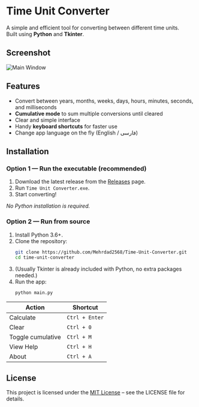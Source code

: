 # Time Unit Converter

A simple and efficient tool for converting between different time units.  
Built using **Python** and **Tkinter**.

## Screenshot
![Main Window]([https://imgur.com/a/sa3pUxQ])

## Features
- Convert between years, months, weeks, days, hours, minutes, seconds, and milliseconds
- **Cumulative mode** to sum multiple conversions until cleared
- Clear and simple interface
- Handy **keyboard shortcuts** for faster use
- Change app language on the fly (English / فارسی)

## Installation

### Option 1 — Run the executable (recommended)
1. Download the latest release from the [Releases](../../releases) page.
2. Run `Time Unit Converter.exe`.
3. Start converting! 

_No Python installation is required._

### Option 2 — Run from source
1. Install Python 3.6+.
2. Clone the repository:
   ```bash
   git clone https://github.com/Mehrdad2568/Time-Unit-Converter.git
   cd time-unit-converter
3. (Usually Tkinter is already included with Python, no extra packages needed.)
4. Run the app:
   ```bash
   python main.py
   
| Action            | Shortcut       |
| ----------------- | -------------- |
| Calculate         | `Ctrl + Enter` |
| Clear             | `Ctrl + 0`     |
| Toggle cumulative | `Ctrl + M`     |
| View Help         | `Ctrl + H`     |
| About             | `Ctrl + A`     |

## License

This project is licensed under the [MIT License](LICENSE.txt) – see the LICENSE file for details.
